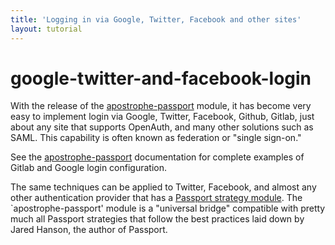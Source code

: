 ```yaml
---
title: 'Logging in via Google, Twitter, Facebook and other sites'
layout: tutorial
---
```


# google-twitter-and-facebook-login

With the release of the [apostrophe-passport](https://npmjs.org/package/apostrophe-passport) module, it has become very easy to implement login via Google, Twitter, Facebook, Github, Gitlab, just about any site that supports OpenAuth, and many other solutions such as SAML. This capability is often known as federation or "single sign-on."

See the [apostrophe-passport](https://npmjs.org/package/apostrophe-passport) documentation for complete examples of Gitlab and Google login configuration.

The same techniques can be applied to Twitter, Facebook, and almost any other authentication provider that has a [Passport strategy module](http://passportjs.org/). The \`apostrophe-passport' module is a "universal bridge" compatible with pretty much all Passport strategies that follow the best practices laid down by Jared Hanson, the author of Passport.

